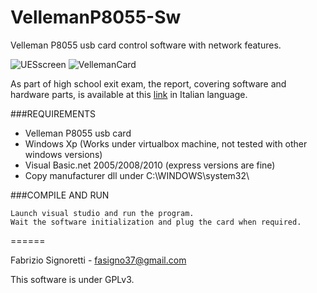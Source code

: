 VellemanP8055-Sw
================

Velleman P8055 usb card control software with network features.

![UESscreen](https://dl.dropboxusercontent.com/u/22799853/UESscreen.png)
![VellemanCard](https://dl.dropboxusercontent.com/u/22799853/vellemanCard.png)

As part of high school exit exam, the report, covering software and hardware parts, is available at this [link](https://dl.dropboxusercontent.com/u/22799853/VellemanReport.pdf) in Italian language.

###REQUIREMENTS

 * Velleman P8055 usb card
 * Windows Xp (Works under virtualbox machine, not tested with other windows versions)
 * Visual Basic.net 2005/2008/2010 (express versions are fine)
 * Copy manufacturer dll under C:\WINDOWS\system32\

###COMPILE AND RUN

    Launch visual studio and run the program.
    Wait the software initialization and plug the card when required.

======

Fabrizio Signoretti - fasigno37@gmail.com    

This software is under GPLv3.


